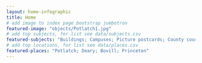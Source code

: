 ```yaml
---
layout: home-infographic
title: Home
# add image to index page bootstrap jumbotron
featured-image: "objects/Potlatch1.jpg"
# add top subjects, for list see data/subjects.csv
featured-subjects: "Buildings; Campuses; Picture postcards; County courthouses; Farms; Schools"
# add top locations, for list see data/places.csv
featured-places: "Potlatch; Deary; Bovill; Princeton"
---
```


